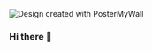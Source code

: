 
  <img src="https://d1csarkz8obe9u.cloudfront.net/embeddesigns/6fff3c5080cba2272946a344cd1ae80b_embed.jpg" style="max-width:800;max-hight:296" alt="Design created with PosterMyWall"/>

### Hi there 👋

<!--
**holladayian/holladayian** is a ✨ _special_ ✨ repository because its `README.md` (this file) appears on your GitHub profile.

Here are some ideas to get you started:

- 🔭 I’m currently working on ...
- 🌱 I’m currently learning ...
- 👯 I’m looking to collaborate on ...
- 🤔 I’m looking for help with ...
- 💬 Ask me about ...
- 📫 How to reach me: ...
- 😄 Pronouns: ...
- ⚡ Fun fact: ...
-->
